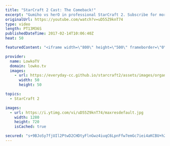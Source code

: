 ```yaml
---
title: "StarCraft 2 Cast: The Comeback!"
excerpt: "Gumiho vs herO in professional StarCraft 2. Subscribe for more videos: http://lowko.tv/youtube More StarCraft 2 Casts: https://goo.gl/t6g7aW  In this match, both players play a very aggressive style. Terran versus Protoss is usually dominated by Protoss players sitting back. In this one, herO decides"
originalUrl: https://youtube.com/watch?v=uD55Z9knT74
type: video
length: PT13M36S
publishedDateTime: 2017-02-14T10:06:40Z
heat: 50

featuredContent: "<iframe width=\"800\" height=\"500\" frameborder=\"0\" src=\"https://www.youtube.com/embed/uD55Z9knT74\" allow=\"accelerometer; autoplay; encrypted-media; gyroscope; picture-in-picture\" allowfullscreen></iframe>"

provider:
  name: LowkoTV
  domain: lowko.tv
  images:
    - url: https://everyday-cc.github.io/starcraft2/assets/images/organizations/lowko.tv-50x50.jpg
      width: 50
      height: 50

topics:
  - StarCraft 2

images:
  - url: https://i.ytimg.com/vi/uD55Z9knT74/maxresdefault.jpg
    width: 1280
    height: 720
    isCached: true

secured: "s+9BJoSy7fjUIl2PtwD2CHDtyFlnGwz4iuqC6LpnFfw7emGc7iei4aKCBU+h2Ne9TXlDS81rkJFOn/X0X1euj0l1ZQde2CL0IbC9Gm3Aq389SATeLbSCEaZHCuHcmduyz2MXI547wZP9sARmtIN30kZmOK/Bt2jYF4MrEYoCjxuLHCuX5uTU7gNUUWC/DqJzw82sV51msUaYcJ0Z1KF0ZvO+bScuouSfJPoJlDRQBc45YUkDp+z6AQc6gREezXpnz4lHf6M1hhAYtmh/9Z1L6K6Mat7dDA72cOi5MTuJmt4kKV9n7Bs99j5UHKmQBCMSblKwSV2DgTSNscs+vS4ig/7Id4n6hZbpeyU1o5ZDdohijgW2iP0zEnYGAtkxAdsKdCkNE2gfj39bnPHD2s64ls3DnnpVDjD+99QHh9O0p7o=;SE5Z9XJwoeFLLDO7pOCQ4Q=="
---
```


